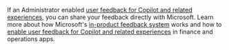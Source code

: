 If an Administrator enabled [user feedback for Copilot and related experiences](/dynamics365/fin-ops-core/dev-itpro/copilot/enable-copilot-feedback), you can share your feedback directly with Microsoft. Learn more about how Microsoft's [in-product feedback system](/microsoft-365/admin/misc/feedback-user-control) works and how to [enable user feedback for Copilot and related experiences](/dynamics365/fin-ops-core/dev-itpro/copilot/enable-copilot-feedback) in finance and operations apps.
